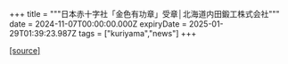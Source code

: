 +++
title = """日本赤十字社「金色有功章」受章│北海道内田鍛工株式会社"""
date = 2024-11-07T00:00:00.000Z
expiryDate = 2025-01-29T01:39:23.987Z
tags = ["kuriyama","news"]
+++


[[source]](https://www.town.kuriyama.hokkaido.jp/soshiki/38/29312.html)
